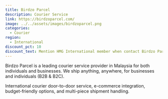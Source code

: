 ```yaml
---
title: Birdzo Parcel
description: Courier Service
link: https://birdzoparcel.com/
image: ../../assets/images/birdzoparcel.png
categories:
  - Courier
region:
  - International
discount_pct: 10
discount_text: Mention HMG International member when contact Birdzo Parcel
---
```

Birdzo Parcel is a leading courier service provider in Malaysia for both individuals and businesses. We ship anything, anywhere, for businesses and individuals (B2B & B2C).

International courier door-to-door service, e-commerce integration, budget-friendly options, and multi-piece shipment handling.
